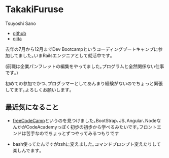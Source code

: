 # TakakiFuruse

Tsuyoshi Sano

- [github](https://github.com/TakaakiFuruse)
- [qiita](http://qiita.com/TakaakiFuruse)


去年の7月から12月までDev Bootcampというコーディングブートキャンプに参加してました｡いまRailsエンジニアとして就活中です｡

(前職は企業パンフレットの編集をやってました｡プログラムと全然関係ない仕事です｡)

初めての参加でかつ､プログラマーとしてあんまり経験がないのでちょっと緊張してます｡よろしくお願いします｡

## 最近気になること

* [freeCodeCamp](http://www.freecodecamp.com/map)というのを見つけました｡BootStrap､JS､Angular､NodeなんかがCodeAcademyっぽく初歩の初歩から学べるみたいです｡フロントエンドは苦手なのでちょっとずつやってみるつもりです

* bash使ってたんですがzshに変えました｡コマンドプロンプト変えたりして楽しんでます｡